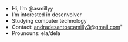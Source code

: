 - Hi, I’m @asmillyy
- I’m interested in desenvolver
- Studying computer technology
- Contact: andradesantoscamilly3@gmail.com"
- Prounouns: ela/dela

<!---
asmillyy/asmillyy is a ✨ special ✨ repository because its `README.md` (this file) appears on your GitHub profile.
You can click the Preview link to take a look at your changes.
--->
<div>
 <img src= "https://i.pinimg.com/736x/56/41/94/56419465c8df9148f4851bc61232f314.jpg" weight="10px" height="10px> 
 
 </div>
 


